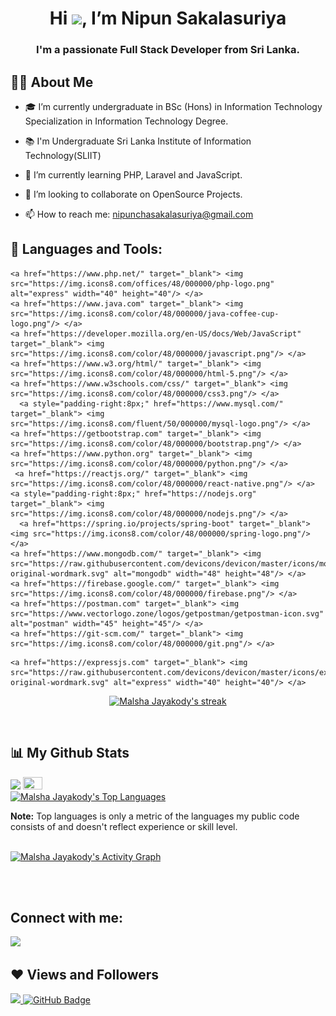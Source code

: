 <!-- <a href="#"><img width="100%" height="auto" src="https://www.vecteezy.com/vector-art/227854-female-developer-vectorhttps://www.vecteezy.com/vector-art/227854-female-developer-vector" height="175px"/></a> -->

<h1 align="center">Hi <img src="https://raw.githubusercontent.com/MartinHeinz/MartinHeinz/master/wave.gif" width="30px">, I’m Nipun Sakalasuriya</h1>

<h3 align="center">I'm a passionate Full Stack Developer from Sri Lanka.</h3>

## 🙋‍♂️ About Me

- 🎓 I’m currently undergraduate in BSc (Hons) in Information Technology Specialization in Information Technology Degree.

- 📚 I'm Undergraduate Sri Lanka Institute of Information Technology(SLIIT)

- 🌱 I’m currently learning PHP, Laravel and JavaScript.

- 👯 I’m looking to collaborate on OpenSource Projects.

- 📫 How to reach me:  nipunchasakalasuriya@gmail.com



## 🚀 Languages and Tools:

<p align="left"> 

    <a href="https://www.php.net/" target="_blank"> <img src="https://img.icons8.com/offices/48/000000/php-logo.png" alt="express" width="40" height="40"/> </a>
    <a href="https://www.java.com" target="_blank"> <img src="https://img.icons8.com/color/48/000000/java-coffee-cup-logo.png"/> </a>
    <a href="https://developer.mozilla.org/en-US/docs/Web/JavaScript" target="_blank"> <img src="https://img.icons8.com/color/48/000000/javascript.png"/> </a> 
    <a href="https://www.w3.org/html/" target="_blank"> <img src="https://img.icons8.com/color/48/000000/html-5.png"/> </a> 
    <a href="https://www.w3schools.com/css/" target="_blank"> <img src="https://img.icons8.com/color/48/000000/css3.png"/> </a>
      <a style="padding-right:8px;" href="https://www.mysql.com/" target="_blank"> <img src="https://img.icons8.com/fluent/50/000000/mysql-logo.png"/> </a>
    <a href="https://getbootstrap.com" target="_blank"> <img src="https://img.icons8.com/color/48/000000/bootstrap.png"/> </a> 
    <a href="https://www.python.org" target="_blank"> <img src="https://img.icons8.com/color/48/000000/python.png"/> </a> 
     <a href="https://reactjs.org/" target="_blank"> <img src="https://img.icons8.com/color/48/000000/react-native.png"/> </a>
    <a style="padding-right:8px;" href="https://nodejs.org" target="_blank"> <img src="https://img.icons8.com/color/48/000000/nodejs.png"/> </a> 
      <a href="https://spring.io/projects/spring-boot" target="_blank"> <img src="https://img.icons8.com/color/48/000000/spring-logo.png"/> </a> 
    <a href="https://www.mongodb.com/" target="_blank"> <img src="https://raw.githubusercontent.com/devicons/devicon/master/icons/mongodb/mongodb-original-wordmark.svg" alt="mongodb" width="48" height="48"/> </a> 
    <a href="https://firebase.google.com/" target="_blank"> <img src="https://img.icons8.com/color/48/000000/firebase.png"/> </a> 
    <a href="https://postman.com" target="_blank"> <img src="https://www.vectorlogo.zone/logos/getpostman/getpostman-icon.svg" alt="postman" width="45" height="45"/> </a>   
    <a href="https://git-scm.com/" target="_blank"> <img src="https://img.icons8.com/color/48/000000/git.png"/> </a> 
<!--     <a href="https://www.jenkins.io" target="_blank"> <img src="https://www.vectorlogo.zone/logos/jenkins/jenkins-icon.svg" alt="jenkins" width="48" height="48"/> </a>  -->
<!--     <a href="https://redux.js.org" target="_blank"> <img src="https://img.icons8.com/color/48/000000/redux.png"/> </a> -->
    <a href="https://expressjs.com" target="_blank"> <img src="https://raw.githubusercontent.com/devicons/devicon/master/icons/express/express-original-wordmark.svg" alt="express" width="40" height="40"/> </a>
</p>

<p align="center">
    <a href="https://github.com/SANCS99/github-readme-streak-stats">
        <img title="🔥 Get streak stats for your profile at git.io/streak-stats" alt="Malsha Jayakody's streak" src="https://github-readme-streak-stats.herokuapp.com/?user=SANCS99&theme=black-ice&hide_border=true&stroke=0000&background=060A0CD0"/>
    </a>
</p>
</br>
<h2>📊 My Github Stats</h2>
<img src = "https://github-readme-stats.vercel.app/api?username=SANCS99&&show_icons=true&title_color=ffffff&icon_color=bb2acf&text_color=daf7dc&bg_color=151515"> 
<a href="#"><img width="25%" height="25%" src="https://media.giphy.com/media/ndM7oIOjaDQOhMKtF3/giphy.gif" height="175px"/></a>

<br/>
 <a href="https://github.com/SANCS99/github-readme-stats"><img alt="Malsha Jayakody's Top Languages" src="https://github-readme-stats.vercel.app/api/top-langs/?username=SANCS99&langs_count=8&count_private=true&layout=compact&theme=react&hide_border=true&bg_color=0D1117" /></a>
  <br/>
   
  <b>Note:</b> Top languages is only a metric of the languages my public code consists of and doesn't reflect experience or skill level.
<br/>
<br/>

<a href="https://github.com/SANCS99/github-readme-activity-graph"><img alt="Malsha Jayakody's Activity Graph" src="https://activity-graph.herokuapp.com/graph?username=SANCS99&bg_color=0D1117&color=5BCDEC&line=5BCDEC&point=FFFFFF&hide_border=true" /></a>

<br/>
<br/>

## Connect with me:
<p align="left">

<a href = "https://www.linkedin.com/in/malsha-jayakody-7a415b227/"><img src="https://img.icons8.com/fluent/48/000000/linkedin.png"/></a>
<!-- <a href = "malshageethmi_00"><img src="https://img.icons8.com/fluent/48/000000/instagram-new.png"/></a> -->

## ❤ Views and Followers
<a href="https://github.com/Meghna-DAS/github-profile-views-counter">
    <img src="https://komarev.com/ghpvc/?username=SANCS99">
</a>
<a href="https://github.com/SANCS99?tab=followers"><img src="https://img.shields.io/github/followers/SANCS99?label=Followers&style=social" alt="GitHub Badge"></a>
